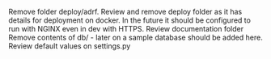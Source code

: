 Remove folder deploy/adrf.
Review and remove deploy folder as it has details for deployment on docker. In the future it should be configured to run with NGINX even in dev with HTTPS.
Review documentation folder
Remove contents of db/
    - later on a sample database should be added here.
Review default values on settings.py